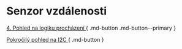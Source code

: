 # Senzor vzdálenosti

[4. Pohled na logiku procházení ](logic.md){ .md-button .md-button--primary }

[Pokročilý pohled na I2C ](../blokI2C/index.md){ .md-button }
